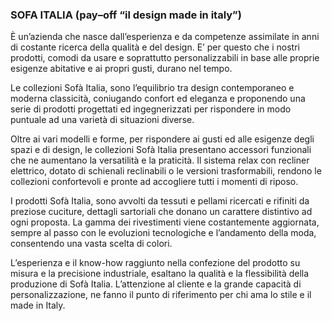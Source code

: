 ### SOFA ITALIA (pay–off “il design made in italy”)

È un’azienda che nasce dall’esperienza e da competenze assimilate in anni di costante ricerca della
qualità e del design. E’ per questo che i nostri prodotti, comodi da usare e soprattutto
personalizzabili in base alle proprie esigenze abitative e ai propri gusti, durano nel tempo.

Le collezioni Sofà Italia, sono l’equilibrio tra design contemporaneo e moderna classicità,
coniugando confort ed eleganza e proponendo una serie di prodotti progettati ed ingegnerizzati
per rispondere in modo puntuale ad una varietà di situazioni diverse. 

Oltre ai vari modelli e forme, per rispondere ai gusti ed alle esigenze degli spazi e di design, le collezioni Sofà Italia presentano
accessori funzionali che ne aumentano la versatilità e la praticità. Il sistema relax con recliner
elettrico, dotato di schienali reclinabili o le versioni trasformabili, rendono le collezioni
confortevoli e pronte ad accogliere tutti i momenti di riposo. 

I prodotti Sofà Italia, sono avvolti da tessuti e pellami ricercati e rifiniti da preziose cuciture,
dettagli sartoriali che donano un carattere distintivo ad ogni proposta. La gamma dei rivestimenti
viene costantemente aggiornata, sempre al passo con le evoluzioni tecnologiche e l’andamento
della moda, consentendo una vasta scelta di colori.

L’esperienza e il know-how raggiunto nella confezione del prodotto su misura e la precisione
industriale, esaltano la qualità e la flessibilità della produzione di Sofà Italia. L’attenzione al cliente
e la grande capacità di personalizzazione, ne fanno il punto di riferimento per chi ama lo stile e il
made in Italy.